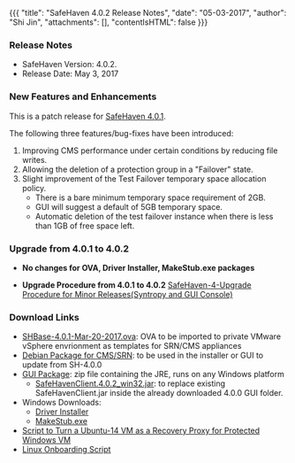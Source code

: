 {{{
  "title": "SafeHaven 4.0.2 Release Notes",
  "date": "05-03-2017",
  "author": "Shi Jin",
  "attachments": [],
  "contentIsHTML": false
}}}

### Release Notes

- SafeHaven Version: 4.0.2.
- Release Date: May 3, 2017

### New Features and Enhancements

This is a patch release for [SafeHaven 4.0.1](https://www.ctl.io/knowledge-base/disaster-recovery/safehaven-4/safehaven-4.0.1-release/). 

The following three features/bug-fixes have been introduced:
1. Improving CMS performance under certain conditions by reducing file writes.
2. Allowing the deletion of a protection group in a "Failover" state.
3. Slight improvement of the Test Failover temporary space allocation policy.
   * There is a bare minimum temporary space requirement of 2GB.
   * GUI will suggest a default of 5GB temporary space.
   * Automatic deletion of the test failover instance when there is less than 1GB of free space left.
   
### Upgrade from 4.0.1 to 4.0.2

* **No changes for OVA, Driver Installer, MakeStub.exe packages**

* **Upgrade Procedure from 4.0.1 to 4.0.2** [SafeHaven-4-Upgrade Procedure for Minor Releases(Syntropy and GUI Console)](https://github.com/MahimaKumar/PublicKB/blob/master/Disaster%20Recovery/SafeHaven%204/SafeHaven-4-Upgrade%20Procedure%20for%20Minor%20Releases(Syntropy%20and%20GUI%20Console).md)


### Download Links

* [SHBase-4.0.1-Mar-20-2017.ova](https://download.safehaven.ctl.io/SH-4.0.1/SHBase-4.0.1-Mar-20-2017.ova): OVA to be imported to private VMware vSphere envrionment as templates for SRN/CMS appliances
* [Debian Package for CMS/SRN](https://download.safehaven.ctl.io/SH-4.0.2/safehaven-4.0.2.deb): to be used in the installer or GUI to update from SH-4.0.0
* [GUI Package](https://download.safehaven.ctl.io/SH-4.0.2/SafeHavenConsole-4.0.2.zip): zip file containing the JRE, runs on any Windows platform
  * [SafeHavenClient.4.0.2_win32.jar](https://download.safehaven.ctl.io/SH-4.0.2/SafeHavenClient.4.0.2_win32.jar): to replace existing SafeHavenClient.jar inside the already downloaded 4.0.0 GUI folder.
* Windows Downloads:
  * [Driver Installer](https://download.safehaven.ctl.io/SH-4.0.2/safehaven_windows_driver-4.0.2.exe)
  * [MakeStub.exe](https://download.safehaven.ctl.io/SH-4.0.2/MakeStub-4.0.2.exe)
* [Script to Turn a Ubuntu-14 VM as a Recovery Proxy for Protected Windows VM](https://download.safehaven.ctl.io/SH-4.0.1/makestub_for_windows.sh)
* [Linux Onboarding Script](./linux-onboarding-releases.md)
